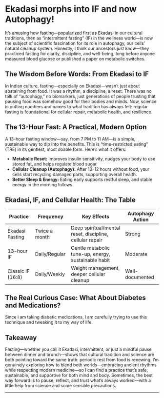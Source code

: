 # Ekadasi morphs into IF and now Autophagy!

It’s amusing how fasting—popularized first as Ekadasi in our cultural traditions, then as “intermittent fasting” (IF) in the wellness world—is now the subject of scientific fascination for its role in autophagy, our cells’ natural cleanup system. Honestly, I think our ancestors just *knew*—they practiced fasting for clarity, discipline, and well-being, long before anyone measured blood glucose or published a paper on metabolic switches.

## The Wisdom Before Words: From Ekadasi to IF

In Indian culture, fasting—especially on Ekadasi—wasn’t just about abstaining from food. It was a rhythm, a discipline, a reset. There was no talk of “autophagy,” no biomarkers, just generations of people trusting that pausing food was somehow good for their bodies and minds. Now, science is putting numbers and names to what tradition has always felt: regular fasting is foundational for cellular repair, metabolic health, and resilience.

## The 13-Hour Fast: A Practical, Modern Option

A 13-hour fasting window—say, from 7 PM to 11 AM—is a simple, sustainable way to dip into the benefits. This is “time-restricted eating” (TRE) in its gentlest, most doable form. Here’s what it offers:

- **Metabolic Reset:** Improves insulin sensitivity, nudges your body to use stored fat, and helps regulate blood sugar.
- **Cellular Cleanup (Autophagy):** After 10–12 hours without food, your cells start recycling damaged parts, supporting overall health.
- **Better Sleep & Energy:** Eating early supports restful sleep, and stable energy in the morning follows.

## Ekadasi, IF, and Cellular Health: The Table

| Practice             | Frequency         | Key Effects                                     | Autophagy Action     |
|----------------------|------------------|-------------------------------------------------|----------------------|
| Ekadasi Fasting      | Twice a month    | Deep spiritual/mental reset, discipline, cellular repair | Strong               |
| 13-hour IF           | Daily/Regular    | Gentle metabolic tune-up, energy, sustainable habit      | Moderate             |
| Classic IF (16:8)    | Daily/Weekly     | Weight management, deeper cellular cleanup              | Well-documented      |

## The Real Curious Case: What About Diabetes and Medications?

Since i am taking diabetic medications, I am carefully trying to use this technique and tweaking it to my way of life.





## Takeaway

Fasting—whether you call it Ekadasi, intermittent, or just a mindful pause between dinner and brunch—shows that cultural tradition and science are both pointing toward the same truth: periodic rest from food is renewing. I’m genuinely exploring how to blend both worlds—embracing ancient rhythms while respecting modern medicine—so I can find a practice that’s safe, sustainable, and supportive for both mind and body. Sometimes, the best way forward is to pause, reflect, and trust what’s always worked—with a little help from science and some sensible precautions.

---

